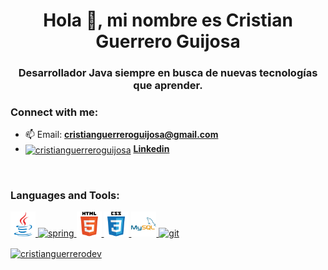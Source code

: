 <h1 align="center">Hola 👋, mi nombre es Cristian Guerrero Guijosa</h1>
<h3 align="center">Desarrollador Java siempre en busca de nuevas tecnologías que aprender.</h3>

<h3 align="left">Connect with me:</h3>

- 📫 Email: **cristianguerreroguijosa@gmail.com**
- <a href="https://linkedin.com/in/cristianguerreroguijosa" target="blank"><img align="center" src="https://cdn.jsdelivr.net/npm/simple-icons@3.0.1/icons/linkedin.svg" alt="cristianguerreroguijosa" height="20" width="27" /></a>
<a href="https://linkedin.com/in/cristianguerreroguijosa" target="blank">**Linkedin**</a>
<br>

<h3 align="left">Languages and Tools:</h3>
<p align="left">
<a href="https://www.java.com" target="blank"> <img src="https://raw.githubusercontent.com/devicons/devicon/master/icons/java/java-original.svg" alt="java" width="40" height="40" target="_blank"/>
<a href="https://spring.io/" target="_blank"> <img src="https://www.vectorlogo.zone/logos/springio/springio-icon.svg" alt="spring" width="40" height="40" target="_blank"/>
<a href="https://www.w3.org/html/" target="_blank"> <img src="https://raw.githubusercontent.com/devicons/devicon/master/icons/html5/html5-original-wordmark.svg" alt="html5" width="40" height="40" target="_blank"/> 
<a href="https://www.w3schools.com/css/" target="_blank"> <img src="https://raw.githubusercontent.com/devicons/devicon/master/icons/css3/css3-original-wordmark.svg" alt="css3" width="40" height="40" target="_blank"/> 
<a href="https://www.mysql.com/" target="_blank"> <img src="https://raw.githubusercontent.com/devicons/devicon/master/icons/mysql/mysql-original-wordmark.svg" alt="mysql" width="40" height="40" target="_blank"/>
 <a href="https://git-scm.com/" target="_blank"> <img src="https://www.vectorlogo.zone/logos/git-scm/git-scm-icon.svg" alt="git" width="40" height="40" target="_blank"/>
</p>

<p><img align="center" src="https://github-readme-stats.vercel.app/api/top-langs?username=cristianguerrerodev&show_icons=true&locale=en&layout=compact" alt="cristianguerrerodev" /></p>
